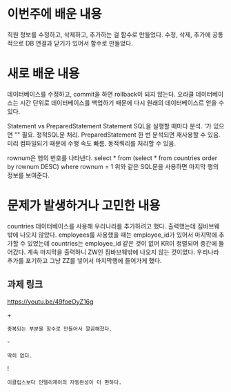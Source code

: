 # 이번주에 배운 내용
직원 정보를 수정하고, 삭제하고, 추가하는 걸 함수로 만들었다.
수정, 삭제, 추가에 공통적으로 DB 연결과 닫기가 있어서 함수로 만들었다.

# 새로 배운 내용
데이터베이스를 수정하고, commit을 하면 rollback이 되지 않는다. 오라클 데이터베이스는 시간 단위로 데이터베이스를 백업하기 때문에 다시 원래의 데이터베이스르 얻을 수 있다.

Statement vs PreparedStatement
Statement SQL을 실행할 때마다 분석. '가 있으면 "" 필요. 정적SQL문 처리.
PreparedStatement 한 번 분석되면 재사용할 수 있음. 미리 컴파일되기 때문에 수행 속도 빠름. 동적쿼리를 처리할 수 있음.

rownum은 행의 번호를 나타낸다. 
select * from (select * from countries order by rownum DESC) where rownum = 1
위와 같은 SQL문을 사용하면 마지막 행의 정보를 보여준다.

# 문제가 발생하거나 고민한 내용
countries 데이터베이스를 사용해 우리나라를 추가하려고 했다. 출력했는데 짐바브웨밖에 나오지 않았다.
employees를 사용했을 때는 employee_id가 있어서 마지막에 추가할 수 있었는데 countries는 employee_id 같은 것이 없어 KR이 정렬되어 중간에 들어갔다. 계속 마지막을 출력하니 ZW인 짐바브웨밖에 나오지 않는 것이었다.
우리나라 추가를 포기하고 그냥 ZZ를 넣어서 마지막행에 들어가게 했다.

## 과제 링크
https://youtu.be/49foeOyZ16g

\+
``` 
중복되는 부분을 함수로 만들어서 깔끔해졌다.
```
\-
```
딱히 없다.
```
!
```
이클립스보다 인텔리제이의 자동완성이 더 편하다.
```
